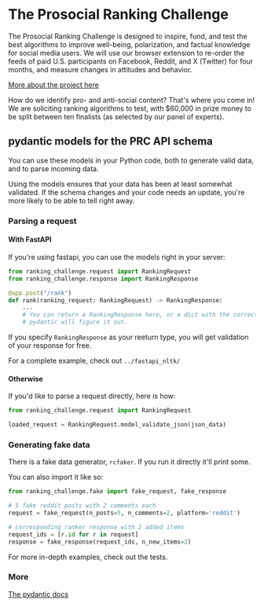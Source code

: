 # The Prosocial Ranking Challenge

The Prosocial Ranking Challenge is designed to inspire, fund, and test the best algorithms to improve well-being, polarization, and factual knowledge for social media users. We will use our browser extension to re-order the feeds of paid U.S. participants on Facebook, Reddit, and X (Twitter) for four months, and measure changes in attitudes and behavior.

[More about the project here](https://humancompatible.ai/news/2024/01/18/the-prosocial-ranking-challenge-60000-in-prizes-for-better-social-media-algorithms/)

How do we identify pro- and anti-social content? That's where you come in! We are soliciting ranking algorithms to test, with $60,000 in prize money to be split between ten finalists (as selected by our panel of experts).

## pydantic models for the PRC API schema

You can use these models in your Python code, both to generate valid data, and to parse incoming data.

Using the models ensures that your data has been at least somewhat validated. If the schema changes and your code needs an update, you're more likely to be able to tell right away.

### Parsing a request

#### With FastAPI

If you're using fastapi, you can use the models right in your server:

```python
from ranking_challenge.request import RankingRequest
from ranking_challenge.response import RankingResponse

@app.post("/rank")
def rank(ranking_request: RankingRequest) -> RankingResponse:
    ...
    # You can return a RankingResponse here, or a dict with the correct keys and
    # pydantic will figure it out.
```

If you specify `RankingResponse` as your reeturn type, you will get validation of your response for free.

For a complete example, check out `../fastapi_nltk/`

#### Otherwise

If you'd like to parse a request directly, here is how:

```python
from ranking_challenge.request import RankingRequest

loaded_request = RankingRequest.model_validate_json(json_data)
```

### Generating fake data

There is a fake data generator, `rcfaker`. If you run it directly it'll print some.

You can also import it like so:

```python
from ranking_challenge.fake import fake_request, fake_response

# 5 fake reddit posts with 2 comments each
request = fake_request(n_posts=5, n_comments=2, platform='reddit')

# corresponding ranker response with 2 added items
request_ids = [r.id for r in request]
response = fake_response(request_ids, n_new_items=2)
```

For more in-depth examples, check out the tests.

### More

[The pydantic docs](https://docs.pydantic.dev/latest/)
